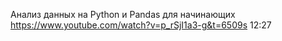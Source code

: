 Анализ данных на Python и Pandas для начинающих
https://www.youtube.com/watch?v=p_rSjI1a3-g&t=6509s
12:27
